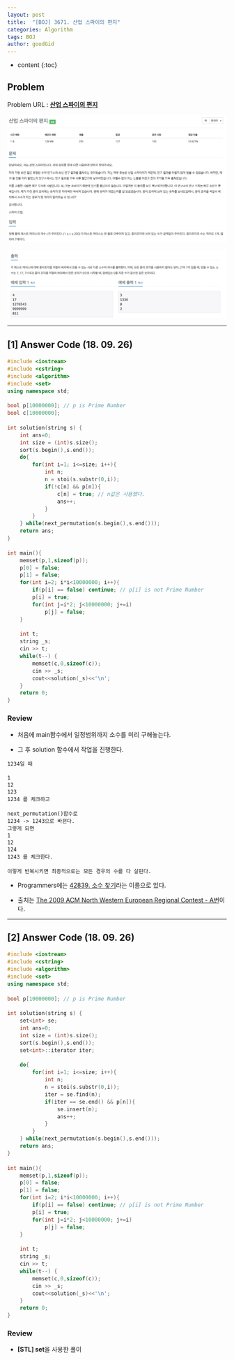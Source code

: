 ```yaml
---
layout: post
title:  "[BOJ] 3671. 산업 스파이의 편지"
categories: Algorithm
tags: BOJ
author: goodGid
---
```

* content
{:toc}

## Problem

Problem URL : **[산업 스파이의 편지](https://www.acmicpc.net/problem/3671)**












![](/assets/img/algorithm/3671_1.png)

![](/assets/img/algorithm/3671_2.png)

---


## [1] Answer Code (18. 09. 26)

``` cpp
#include <iostream>
#include <cstring>
#include <algorithm>
#include <set>
using namespace std;

bool p[10000000]; // p is Prime Number
bool c[10000000];

int solution(string s) {
    int ans=0;
    int size = (int)s.size();
    sort(s.begin(),s.end());
    do{
        for(int i=1; i<=size; i++){
            int n;
            n = stoi(s.substr(0,i));
            if(!c[n] && p[n]){
                c[n] = true; // n값은 사용했다.
                ans++;
            }
        }
    } while(next_permutation(s.begin(),s.end()));
    return ans;
}

int main(){
    memset(p,1,sizeof(p));
    p[0] = false;
    p[1] = false;
    for(int i=2; i*i<10000000; i++){
        if(p[i] == false) continue; // p[i] is not Prime Number
        p[i] = true;
        for(int j=i*2; j<10000000; j+=i)
            p[j] = false;
    }
    
    int t;
    string _s;
    cin >> t;
    while(t--) {
        memset(c,0,sizeof(c));
        cin >> _s;
        cout<<solution(_s)<<'\n';
    }
    return 0;
}
```

### Review

* 처음에 main함수에서 일정범위까지 소수를 미리 구해놓는다.

* 그 후 solution 함수에서 작업을 진행한다.

```
1234일 때

1
12
123
1234 를 체크하고

next_permutation()함수로 
1234 -> 1243으로 바뀐다.
그렇게 되면
1
12
124
1243 를 체크한다.

이렇게 반복시키면 최종적으로는 모든 경우의 수를 다 살핀다.
```

* Programmers에는 [42839. 소수 찾기]({{site.url}}//PGM_42839/)라는 이름으로 있다.

* 출처는 [The 2009 ACM North Western European Regional Contest - A번](http://2009.nwerc.eu/results/nwerc09.pdf)이다.


---

## [2] Answer Code (18. 09. 26)

``` cpp
#include <iostream>
#include <cstring>
#include <algorithm>
#include <set>
using namespace std;

bool p[10000000]; // p is Prime Number

int solution(string s) {
    set<int> se;
    int ans=0;
    int size = (int)s.size();
    sort(s.begin(),s.end());
    set<int>::iterator iter;
    
    do{
        for(int i=1; i<=size; i++){
            int n;
            n = stoi(s.substr(0,i));
            iter = se.find(n);
            if(iter == se.end() && p[n]){
                se.insert(n);
                ans++;
            }
        }
    } while(next_permutation(s.begin(),s.end()));
    return ans;
}

int main(){
    memset(p,1,sizeof(p));
    p[0] = false;
    p[1] = false;
    for(int i=2; i*i<10000000; i++){
        if(p[i] == false) continue; // p[i] is not Prime Number
        p[i] = true;
        for(int j=i*2; j<10000000; j+=i)
            p[j] = false;
    }
    
    int t;
    string _s;
    cin >> t;
    while(t--) {
        memset(c,0,sizeof(c));
        cin >> _s;
        cout<<solution(_s)<<'\n';
    }
    return 0;
}
```

### Review

* **[STL] set**을 사용한 풀이